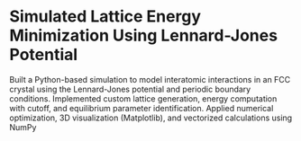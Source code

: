 # Simulated Lattice Energy Minimization Using Lennard-Jones Potential
Built a Python-based simulation to model interatomic interactions in an FCC crystal using the Lennard-Jones potential and periodic boundary conditions. Implemented custom lattice generation, energy computation with cutoff, and equilibrium parameter identification. Applied numerical optimization, 3D visualization (Matplotlib), and vectorized calculations using NumPy
